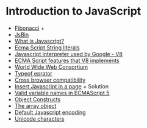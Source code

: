 # Introduction to JavaScript

<ul>
	<li><a href="https://en.wikipedia.org/wiki/Fibonacci_number">Fibonacci</a> + <a href="https://jsbin.com/veseqe/2/edit?html,js,output"><Solution (JsBin)/a></li>
	<li><a href="https://jsbin.com/register">JsBin</a></li>
	<li><a href="https://en.wikipedia.org/wiki/JavaScript">What is Javascript?</a></li>
	<li><a href="http://www.ecma-international.org/ecma-262/5.1/#sec-9.4">Ecma Script String literals</a></li>
	<li><a href="https://github.com/v8/v8">Javascript interpreter used by Google - V8</a></li>
	<li><a href="http://kangax.github.io/compat-table/es5/">ECMA Script features that V8 implements</a></li>
	<li><a href="https://www.w3.org/DOM/">World Wide Web Consortium</a></li>
	<li><a href="https://developer.mozilla.org/en-US/docs/Web/JavaScript/Reference/Operators/typeof">Typeof eprator</a></li>
	<li><a href="http://caniuse.com/">Cross browser compatibility</a></li>
	<li><a href="https://courses.thinkful.com/fewd-001v6/project/2.1.3">Insert Javascript in a page</a> + Solution </li>
	<li><a href="https://mathiasbynens.be/notes/javascript-identifiers">Valid variable names in ECMAScript 5</a></li>
	<li><a href="https://developer.mozilla.org/en-US/docs/Web/JavaScript/Reference/Global_Objects/Object/constructor#Examples">Object Constructs</a></li>
	<li><a href="https://developer.mozilla.org/en-US/docs/Web/JavaScript/Reference/Global_Objects/Array">The array object</a></li>
	<li><a href="http://stackoverflow.com/questions/11141136/default-javascript-character-encoding/11141331#11141331">Default Javascript encoding</a></li>
	<li><a href="https://en.wikipedia.org/wiki/Unicode">Unicode characters</a></li>

</ul>
